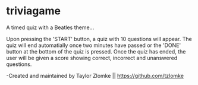 # triviagame

A timed quiz with a Beatles theme...

Upon pressing the 'START' button, a quiz with 10 questions will appear. The quiz will end automatially once two minutes have passed or the 'DONE' button at the bottom of the quiz is pressed.
Once the quiz has ended, the user will be given a score showing correct, incorrect and unanswered questions.

-Created and maintained by Taylor Zlomke || https://github.com/tzlomke